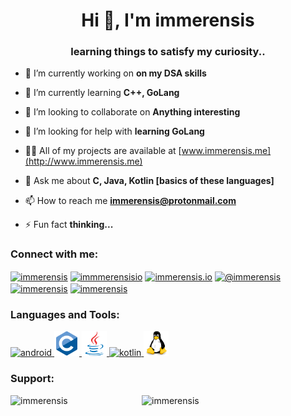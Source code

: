 <h1 align="center">Hi 👋, I'm immerensis</h1>
<h3 align="center">learning things to satisfy my curiosity..</h3>

- 🔭 I’m currently working on **on my DSA skills**

- 🌱 I’m currently learning **C++, GoLang**

- 👯 I’m looking to collaborate on **Anything interesting**

- 🤝 I’m looking for help with **learning GoLang**

- 👨‍💻 All of my projects are available at [www.immerensis.me](http://www.immerensis.me)

- 💬 Ask me about **C, Java, Kotlin [basics of these languages]**

- 📫 How to reach me **immerensis@protonmail.com**

- ⚡ Fun fact **thinking...**

<h3 align="left">Connect with me:</h3>
<p align="left">
<a href="https://dev.to/immerensis" target="blank"><img align="center" src="https://raw.githubusercontent.com/rahuldkjain/github-profile-readme-generator/master/src/images/icons/Social/devto.svg" alt="immerensis" height="30" width="40" /></a>
<a href="https://twitter.com/immmerensisio" target="blank"><img align="center" src="https://raw.githubusercontent.com/rahuldkjain/github-profile-readme-generator/master/src/images/icons/Social/twitter.svg" alt="immmerensisio" height="30" width="40" /></a>
<a href="https://instagram.com/immerensis.io" target="blank"><img align="center" src="https://raw.githubusercontent.com/rahuldkjain/github-profile-readme-generator/master/src/images/icons/Social/instagram.svg" alt="immerensis.io" height="30" width="40" /></a>
<a href="https://medium.com/@immerensis" target="blank"><img align="center" src="https://raw.githubusercontent.com/rahuldkjain/github-profile-readme-generator/master/src/images/icons/Social/medium.svg" alt="@immerensis" height="30" width="40" /></a>
<a href="https://www.youtube.com/c/immerensis" target="blank"><img align="center" src="https://raw.githubusercontent.com/rahuldkjain/github-profile-readme-generator/master/src/images/icons/Social/youtube.svg" alt="immerensis" height="30" width="40" /></a>
<a href="https://codeforces.com/profile/immerensis" target="blank"><img align="center" src="https://raw.githubusercontent.com/rahuldkjain/github-profile-readme-generator/master/src/images/icons/Social/codeforces.svg" alt="immerensis" height="30" width="40" /></a>
</p>

<h3 align="left">Languages and Tools:</h3>
<p align="left"> <a href="https://developer.android.com" target="_blank" rel="noreferrer"> <img src="https://i.ibb.co/VwWMYp8/an-removebg-preview.png" alt="android" width="40" height="40"/> </a> <a href="https://www.cprogramming.com/" target="_blank" rel="noreferrer"> <img src="https://raw.githubusercontent.com/devicons/devicon/master/icons/c/c-original.svg" alt="c" width="40" height="40"/> </a> <a href="https://www.java.com" target="_blank" rel="noreferrer"> <img src="https://raw.githubusercontent.com/devicons/devicon/master/icons/java/java-original.svg" alt="java" width="40" height="40"/> </a> <a href="https://kotlinlang.org" target="_blank" rel="noreferrer"> <img src="https://www.vectorlogo.zone/logos/kotlinlang/kotlinlang-icon.svg" alt="kotlin" width="40" height="40"/> </a> <a href="https://www.linux.org/" target="_blank" rel="noreferrer"> <img src="https://raw.githubusercontent.com/devicons/devicon/master/icons/linux/linux-original.svg" alt="linux" width="40" height="40"/> </a> </p>

<h3 align="left">Support:</h3>
<p><a href="https://www.buymeacoffee.com/immerensis"> <img align="left" src="https://cdn.buymeacoffee.com/buttons/v2/default-yellow.png" height="50" width="210" alt="immerensis" /></a><a href="https://ko-fi.com/immerensis"> <img align="left" src="https://cdn.ko-fi.com/cdn/kofi3.png?v=3" height="50" width="210" alt="immerensis" /></a></p><br><br>
